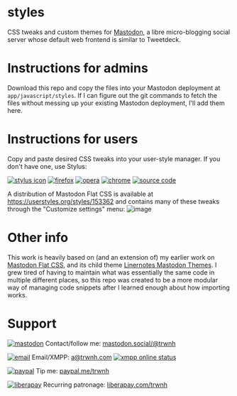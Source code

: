 # styles
CSS tweaks and custom themes for [Mastodon](https://joinmastodon.org), a libre micro-blogging social server whose default web frontend is similar to Tweetdeck. 

# Instructions for admins
Download this repo and copy the files into your Mastodon deployment at `app/javascript/styles`. If I can figure out the git commands to fetch the files without messing up your existing Mastodon deployment, I'll add them here.

# Instructions for users
Copy and paste desired CSS tweaks into your user-style manager. If you don't have one, use Stylus:

[![stylus icon](https://addons.cdn.mozilla.net/user-media/addon_icons/814/814814-64.png)](https://add0n.com/stylus.html)
[![firefox](https://static.filehorse.com/icons-mac/browsers-and-plugins/firefox-icon-32.png)](https://addons.mozilla.org/en-US/firefox/addon/styl-us/)
[![opera](https://static.filehorse.com/icons-mac/browsers-and-plugins/opera-icon-32.png)](https://addons.opera.com/en/extensions/details/stylus/)
[![chrome](https://static.filehorse.com/icons/browsers-and-plugins/google-chrome-icon-32.png)](https://chrome.google.com/webstore/detail/stylus/clngdbkpkpeebahjckkjfobafhncgmne)
[![source code](https://github.githubassets.com/favicon.ico)](https://github.com/openstyles/stylus/)

A distribution of Mastodon Flat CSS is available at https://userstyles.org/styles/153362 and contains many of these tweaks through the "Customize settings" menu:
![image](https://i.imgur.com/gXupZ8m.png)

# Other info
This work is heavily based on (and an extension of) my earlier work on [Mastodon Flat CSS](https://github.com/trwnh/mastodon-flat-css), and its child theme [Linernotes Mastodon Themes](https://github.com/trwnh/linernotes_mastodon_themes). I grew tired of having to maintain what was essentially the same code in multiple different places, so this repo was created to be a more modular way of managing code snippets after I learned enough about how importing works.

# Support
[![mastodon](https://i.imgur.com/ahOT5QI.png)](https://mastodon.social/@trwnh) Contact/follow me: [mastodon.social/@trwnh](https://mastodon.social/@trwnh)

[![email](https://cdn0.iconfinder.com/data/icons/woocons1/Mail.png)](mailto:a@trwnh.com) Email/XMPP: a@trwnh.com
[![xmpp online status](http://trwnh.com:5280/status_alt/a)](xmpp:a@trwnh.com)

[![paypal](https://encrypted-tbn0.gstatic.com/images?q=tbn:ANd9GcRGOZY1FoaRFdYzeDvRKK3aFHmPnFYMmgd8K3UuZhab-exTZfCc4g)](https://paypal.me/trwnh) Tip me: [paypal.me/trwnh](https://paypal.me/trwnh)

[![liberapay](https://i.imgur.com/B8RZn2y.png)](https://liberapay.com/trwnh) Recurring patronage: [liberapay.com/trwnh](https://liberapay.com/trwnh)
